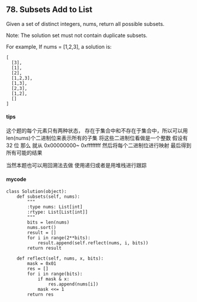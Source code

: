 ## 78. Subsets Add to List

Given a set of distinct integers, nums, return all possible subsets.

Note: The solution set must not contain duplicate subsets.

For example,
If nums = [1,2,3], a solution is:

```
[
  [3],
  [1],
  [2],
  [1,2,3],
  [1,3],
  [2,3],
  [1,2],
  []
]
```
#### tips
这个题的每个元素只有两种状态， 存在于集合中和不存在于集合中，所以可以用 len(nums)个二进制位来表示所有的子集 
将这些二进制位看做是一个整数 假设有 32 位 那么 就从 0x00000000~ 0xffffffff 然后将每个二进制位进行映射 最后得到 所有可能的结果

当然本题也可以用回溯法去做 使用递归或者是用堆栈进行跟踪

#### mycode

```
class Solution(object):
    def subsets(self, nums):
        """
        :type nums: List[int]
        :rtype: List[List[int]]
        """
        bits = len(nums)
        nums.sort()
        result = []
        for i in range(2**bits):
            result.append(self.reflect(nums, i, bits))
        return result

    def reflect(self, nums, x, bits):
        mask = 0x01
        res = []
        for i in range(bits):
            if mask & x:
                res.append(nums[i])
            mask <<= 1
        return res
```

